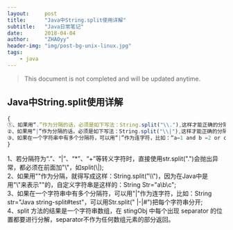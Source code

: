 ```yaml
---
layout:     post
title:      "Java中String.split使用详解"
subtitle:   "Java日常笔记"
date:       2018-04-04
author:     "ZHAOyy"
header-img: "img/post-bg-unix-linux.jpg"
tags:
    - java
---
```


> This document is not completed and will be updated anytime.


## Java中String.split使用详解
```js
{
①、如果用“.”作为分隔的话，必须是如下写法：String.split("\\."),这样才能正确的分隔开，不能用String.split(".");
②、如果用“|”作为分隔的话，必须是如下写法：String.split("\\|"),这样才能正确的分隔开，不能用String.split("|");“.”和“|”都是转义字符，必须得加"\\";<br/>
③、如果在一个字符串中有多个分隔符，可以用“|”作为连字符，比如：“a=1 and b =2 or c=3”,把三个都分隔出来，可以用String.split("and|or"); 
}
```

1、若分隔符为“.”、“|”、“*”、“+”等转义字符时，直接使用str.split(".")会抛出异常，都必须在前面加"\\"，如split(\\|);<br/> 
2、如果用"\"作为分隔，就得写成这样：String.split("\\\\")，因为在Java中是用"\\"来表示"\"的，自定义字符串是这样的：String Str="a\\b\\c"; <br/> 
3、如果在一个字符串中有多个分隔符，可以用"|"作为连字符，比如：String str="Java string-split#test"，可以用Str.split(" |-|#")把每个字符串分开; <br/> 
4、split 方法的结果是一个字符串数组，在 stingObj 中每个出现 separator 的位置都要进行分解，separator不作为任何数组元素的部分返回。<br/> 
